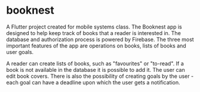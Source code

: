 # booknest
A Flutter project created for mobile systems class. The Booknest app is designed to help keep track of books that a reader is interested in. The database and authorization process is powered by Firebase. 
The three most important features of the app are operations on books, lists of books and user goals.

A reader can create lists of books, such as "favourites" or "to-read". If a book is not available in the database it is possible to add it. The user can edit book covers. There is also the possibility of creating goals by the user - each goal can have a deadline upon which the user gets a notification.
 
 
